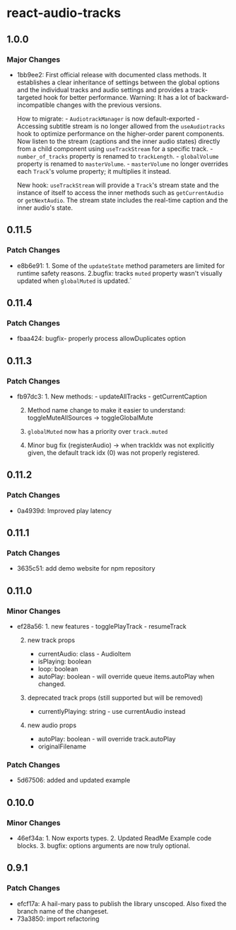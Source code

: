 # react-audio-tracks

## 1.0.0

### Major Changes

- 1bb9ee2: First official release with documented class methods. It establishes a clear inheritance of settings between the global options and the individual tracks and audio settings and provides a track-targeted hook for better performance. Warning: It has a lot of backward-incompatible changes with the previous versions.

  How to migrate: - `AudiotrackManager` is now default-exported - Accessing subtitle stream is no longer allowed from the `useAudiotracks` hook to optimize performance on the higher-order parent components. Now listen to the stream (captions and the inner audio states) directly from a child component using `useTrackStream` for a specific track. - `number_of_tracks` property is renamed to `trackLength`. - `globalVolume` property is renamed to `masterVolume`. - `masterVolume` no longer overrides each `Track`'s volume property; it multiplies it instead.

  New hook:
  `useTrackStream` will provide a `Track`'s stream state and the instance of itself to access the inner methods such as `getCurrentAudio` or `getNextAudio`. The stream state includes the real-time caption and the inner audio's state.

## 0.11.5

### Patch Changes

- e8b6e91: 1. Some of the `updateState` method parameters are limited for runtime safety reasons. 2.bugfix: tracks `muted` property wasn't visually updated when `globalMuted` is updated.`

## 0.11.4

### Patch Changes

- fbaa424: bugfix- properly process allowDuplicates option

## 0.11.3

### Patch Changes

- fb97dc3: 1. New methods: - updateAllTracks - getCurrentCaption

  2. Method name change to make it easier to understand: toggleMuteAllSources -> toggleGlobalMute

  3. `globalMuted` now has a priority over `track.muted`

  4. Minor bug fix (registerAudio) -> when trackIdx was not explicitly given, the default track idx (0) was not properly registered.

## 0.11.2

### Patch Changes

- 0a4939d: Improved play latency

## 0.11.1

### Patch Changes

- 3635c51: add demo website for npm repository

## 0.11.0

### Minor Changes

- ef28a56: 1. new features - togglePlayTrack - resumeTrack

  2. new track props

     - currentAudio: class - AudioItem
     - isPlaying: boolean
     - loop: boolean
     - autoPlay: boolean - will override queue items.autoPlay when changed.

  3. deprecated track props (still supported but will be removed)

     - currentlyPlaying: string - use currentAudio instead

  4. new audio props
     - autoPlay: boolean - will override track.autoPlay
     - originalFilename

### Patch Changes

- 5d67506: added and updated example

## 0.10.0

### Minor Changes

- 46ef34a: 1. Now exports types. 2. Updated ReadMe Example code blocks. 3. bugfix: options arguments are now truly optional.

## 0.9.1

### Patch Changes

- efcf17a: A hail-mary pass to publish the library unscoped. Also fixed the branch name of the changeset.
- 73a3850: import refactoring
